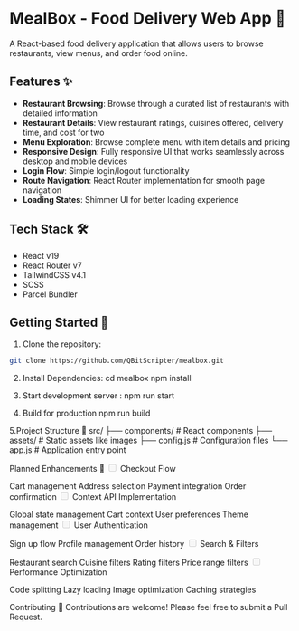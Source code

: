 # MealBox - Food Delivery Web App 🍔

A React-based food delivery application that allows users to browse restaurants, view menus, and order food online.

## Features ✨

- **Restaurant Browsing**: Browse through a curated list of restaurants with detailed information
- **Restaurant Details**: View restaurant ratings, cuisines offered, delivery time, and cost for two
- **Menu Exploration**: Browse complete menu with item details and pricing
- **Responsive Design**: Fully responsive UI that works seamlessly across desktop and mobile devices
- **Login Flow**: Simple login/logout functionality
- **Route Navigation**: React Router implementation for smooth page navigation
- **Loading States**: Shimmer UI for better loading experience

## Tech Stack 🛠️

- React v19  
- React Router v7
- TailwindCSS v4.1
- SCSS
- Parcel Bundler

## Getting Started 🚀

1. Clone the repository:
```sh
git clone https://github.com/QBitScripter/mealbox.git
```
2. Install Dependencies: 
cd mealbox
npm install

3. Start development server :
npm run start

4. Build for production
npm run build

5.Project Structure 📁
src/
  ├── components/         # React components
  ├── assets/            # Static assets like images
  ├── config.js          # Configuration files
  └── app.js             # Application entry point


Planned Enhancements 🔮
<input disabled="" type="checkbox"> Checkout Flow

Cart management
Address selection
Payment integration
Order confirmation
<input disabled="" type="checkbox"> Context API Implementation

Global state management
Cart context
User preferences
Theme management
<input disabled="" type="checkbox"> User Authentication

Sign up flow
Profile management
Order history
<input disabled="" type="checkbox"> Search & Filters

Restaurant search
Cuisine filters
Rating filters
Price range filters
<input disabled="" type="checkbox"> Performance Optimization

Code splitting
Lazy loading
Image optimization
Caching strategies



Contributing 🤝
Contributions are welcome! Please feel free to submit a Pull Request.